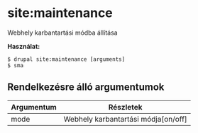 # site:maintenance
Webhely karbantartási módba állítása

**Használat:**
```
$ drupal site:maintenance [arguments]
$ sma  
```

## Rendelkezésre álló argumentumok
Argumentum | Részletek
---------|-------------
mode | Webhely karbantartási módja[on/off]
